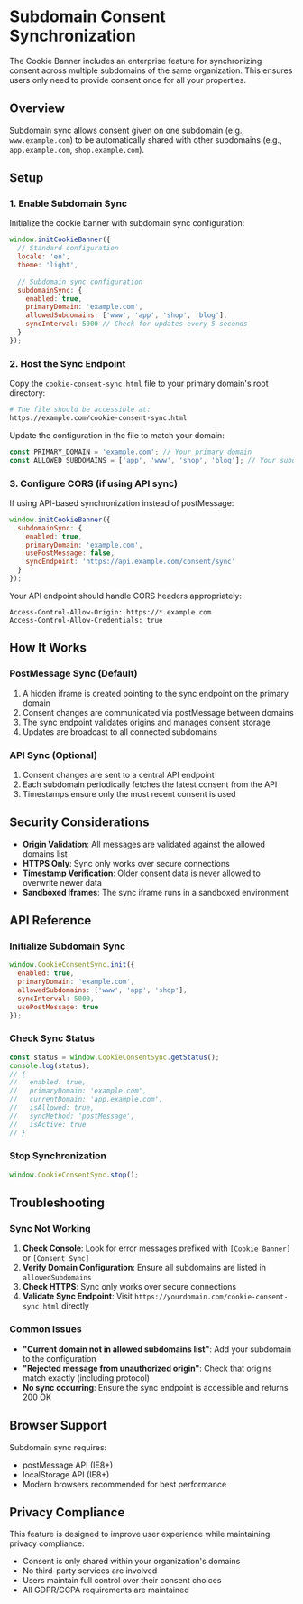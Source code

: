 # Subdomain Consent Synchronization

The Cookie Banner includes an enterprise feature for synchronizing consent across multiple subdomains of the same organization. This ensures users only need to provide consent once for all your properties.

## Overview

Subdomain sync allows consent given on one subdomain (e.g., `www.example.com`) to be automatically shared with other subdomains (e.g., `app.example.com`, `shop.example.com`).

## Setup

### 1. Enable Subdomain Sync

Initialize the cookie banner with subdomain sync configuration:

```javascript
window.initCookieBanner({
  // Standard configuration
  locale: 'en',
  theme: 'light',
  
  // Subdomain sync configuration
  subdomainSync: {
    enabled: true,
    primaryDomain: 'example.com',
    allowedSubdomains: ['www', 'app', 'shop', 'blog'],
    syncInterval: 5000 // Check for updates every 5 seconds
  }
});
```

### 2. Host the Sync Endpoint

Copy the `cookie-consent-sync.html` file to your primary domain's root directory:

```bash
# The file should be accessible at:
https://example.com/cookie-consent-sync.html
```

Update the configuration in the file to match your domain:

```javascript
const PRIMARY_DOMAIN = 'example.com'; // Your primary domain
const ALLOWED_SUBDOMAINS = ['app', 'www', 'shop', 'blog']; // Your subdomains
```

### 3. Configure CORS (if using API sync)

If using API-based synchronization instead of postMessage:

```javascript
window.initCookieBanner({
  subdomainSync: {
    enabled: true,
    primaryDomain: 'example.com',
    usePostMessage: false,
    syncEndpoint: 'https://api.example.com/consent/sync'
  }
});
```

Your API endpoint should handle CORS headers appropriately:

```
Access-Control-Allow-Origin: https://*.example.com
Access-Control-Allow-Credentials: true
```

## How It Works

### PostMessage Sync (Default)

1. A hidden iframe is created pointing to the sync endpoint on the primary domain
2. Consent changes are communicated via postMessage between domains
3. The sync endpoint validates origins and manages consent storage
4. Updates are broadcast to all connected subdomains

### API Sync (Optional)

1. Consent changes are sent to a central API endpoint
2. Each subdomain periodically fetches the latest consent from the API
3. Timestamps ensure only the most recent consent is used

## Security Considerations

- **Origin Validation**: All messages are validated against the allowed domains list
- **HTTPS Only**: Sync only works over secure connections
- **Timestamp Verification**: Older consent data is never allowed to overwrite newer data
- **Sandboxed Iframes**: The sync iframe runs in a sandboxed environment

## API Reference

### Initialize Subdomain Sync

```javascript
window.CookieConsentSync.init({
  enabled: true,
  primaryDomain: 'example.com',
  allowedSubdomains: ['www', 'app', 'shop'],
  syncInterval: 5000,
  usePostMessage: true
});
```

### Check Sync Status

```javascript
const status = window.CookieConsentSync.getStatus();
console.log(status);
// {
//   enabled: true,
//   primaryDomain: 'example.com',
//   currentDomain: 'app.example.com',
//   isAllowed: true,
//   syncMethod: 'postMessage',
//   isActive: true
// }
```

### Stop Synchronization

```javascript
window.CookieConsentSync.stop();
```

## Troubleshooting

### Sync Not Working

1. **Check Console**: Look for error messages prefixed with `[Cookie Banner]` or `[Consent Sync]`
2. **Verify Domain Configuration**: Ensure all subdomains are listed in `allowedSubdomains`
3. **Check HTTPS**: Sync only works over secure connections
4. **Validate Sync Endpoint**: Visit `https://yourdomain.com/cookie-consent-sync.html` directly

### Common Issues

- **"Current domain not in allowed subdomains list"**: Add your subdomain to the configuration
- **"Rejected message from unauthorized origin"**: Check that origins match exactly (including protocol)
- **No sync occurring**: Ensure the sync endpoint is accessible and returns 200 OK

## Browser Support

Subdomain sync requires:
- postMessage API (IE8+)
- localStorage API (IE8+)
- Modern browsers recommended for best performance

## Privacy Compliance

This feature is designed to improve user experience while maintaining privacy compliance:

- Consent is only shared within your organization's domains
- No third-party services are involved
- Users maintain full control over their consent choices
- All GDPR/CCPA requirements are maintained